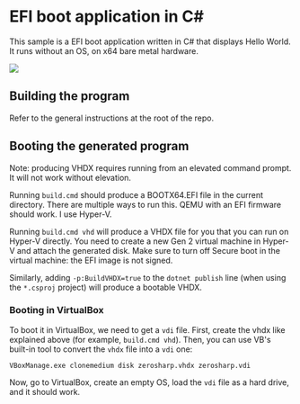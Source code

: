 # EFI boot application in C#

This sample is a EFI boot application written in C# that displays Hello World. It runs without an OS, on x64 bare metal hardware.

<img src="https://migeel.sk/efisharp.png" >

## Building the program

Refer to the general instructions at the root of the repo.

## Booting the generated program

Note: producing VHDX requires running from an elevated command prompt. It will not work without elevation.

Running `build.cmd` should produce a BOOTX64.EFI file in the current directory. There are multiple ways to run this. QEMU with an EFI firmware should work. I use Hyper-V.

Running `build.cmd vhd` will produce a VHDX file for you that you can run on Hyper-V directly. You need to create a new Gen 2 virtual machine in Hyper-V and attach the generated disk. Make sure to turn off Secure boot in the virtual machine: the EFI image is not signed.

Similarly, adding `-p:BuildVHDX=true` to the `dotnet publish` line (when using the `*.csproj` project) will produce a bootable VHDX.

### Booting in VirtualBox

To boot it in VirtualBox, we need to get a `vdi` file. First, create the vhdx like explained above (for example, `build.cmd vhd`). Then, you can use VB's built-in tool to convert the `vhdx` file into a `vdi` one:
```
VBoxManage.exe clonemedium disk zerosharp.vhdx zerosharp.vdi
```

Now, go to VirtualBox, create an empty OS, load the `vdi` file as a hard drive, and it should work.
